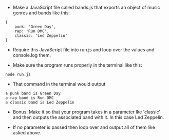 * Make a JavaScript file called bands.js that exports an object of music genres and bands like this:

```
{
	punk: 'Green Day',
	rap: 'Run DMC', 
	classic: 'Led Zeppelin'
}
```

* Require this JavaScript file into run.js and loop over the values and console.log them. 

* Make sure the program runs properly in the terminal like this:
```
node run.js
```

* That command in the terminal would output

```
a punk band is Green Day
a rap band is Run DMC
a classic band is Led Zeppelin
```

* Bonus: Make it so that your program takes in a parameter lke 'classic' and then outputs the associated band with it. In this case Led Zeppelin. 

* If no parameter is passed then loop over and output all of them like asked above.